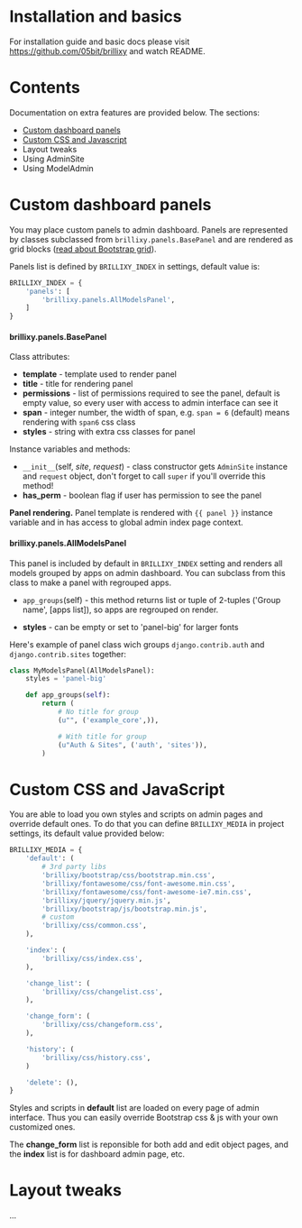 # Installation and basics

For installation guide and basic docs please visit https://github.com/05bit/brillixy and watch README.


# Contents

Documentation on extra features are provided below. The sections:

 * [Custom dashboard panels](#custom-dashboard-panels)
 * [Custom CSS and Javascript](#custom-css-and-javascript)
 * Layout tweaks
 * Using AdminSite
 * Using ModelAdmin


# Custom dashboard panels

You may place custom panels to admin dashboard. Panels are represented by classes subclassed from `brillixy.panels.BasePanel` and are rendered as grid blocks ([read about Bootstrap grid](http://twitter.github.com/bootstrap/scaffolding.html#gridSystem)).

Panels list is defined by `BRILLIXY_INDEX` in settings, default value is:

```python
BRILLIXY_INDEX = {
    'panels': [
        'brillixy.panels.AllModelsPanel',
    ]
}
```

#### brillixy.panels.BasePanel

Class attributes:

 * **template** - template used to render panel
 * **title** - title for rendering panel
 * **permissions** - list of permissions required to see the panel, default is empty value, so every user with access to admin interface can see it
 * **span** - integer number, the width of span, e.g. `span = 6` (default) means rendering with `span6` css class
 * **styles** - string with extra css classes for panel

Instance variables and methods:

 * `__init__`(self, *site*, *request*) - class constructor gets `AdminSite` instance and `request` object, don't forget to call `super` if you'll override this method!
 * **has_perm** - boolean flag if user has permission to see the panel

**Panel rendering.** Panel template is rendered with `{{ panel }}` instance variable and in has access to global admin index page context.

#### brillixy.panels.AllModelsPanel

This panel is included by default in `BRILLIXY_INDEX` setting and renders all models grouped by apps on admin dashboard. You can subclass from this class to make a panel with regrouped apps.

 * `app_groups`(self) - this method returns list or tuple of 2-tuples ('Group name', [apps list]), so apps are regrouped on render.

 * **styles** - can be empty or set to 'panel-big' for larger fonts

 Here's example of panel class wich groups `django.contrib.auth` and `django.contrib.sites` together:

```python
class MyModelsPanel(AllModelsPanel):
    styles = 'panel-big'

    def app_groups(self):
        return (
            # No title for group
            (u"", ('example_core',)),

            # With title for group
            (u"Auth & Sites", ('auth', 'sites')),
        )
```

# Custom CSS and JavaScript

You are able to load you own styles and scripts on admin pages and override default ones. To do that you can define ``BRILLIXY_MEDIA`` in project settings, its default value provided below:

```python
BRILLIXY_MEDIA = {
    'default': (
        # 3rd party libs
        'brillixy/bootstrap/css/bootstrap.min.css',
        'brillixy/fontawesome/css/font-awesome.min.css',
        'brillixy/fontawesome/css/font-awesome-ie7.min.css',
        'brillixy/jquery/jquery.min.js',
        'brillixy/bootstrap/js/bootstrap.min.js',
        # custom
        'brillixy/css/common.css',
    ),

    'index': (
        'brillixy/css/index.css',
    ),

    'change_list': (
        'brillixy/css/changelist.css',
    ),

    'change_form': (
        'brillixy/css/changeform.css',
    ),

    'history': (
        'brillixy/css/history.css',
    )

    'delete': (),
}
```

Styles and scripts in **default** list are loaded on every page of admin interface. Thus you can easily override Bootstrap css & js with your own customized ones.

The **change_form** list is reponsible for both add and edit object pages, and the **index** list is for dashboard admin page, etc.


# Layout tweaks

...
